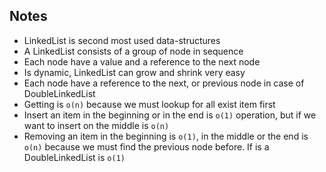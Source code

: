 ## Notes

- LinkedList is second most used data-structures
- A LinkedList consists of a group of node in sequence
- Each node have a value and a reference to the next node
- Is dynamic, LinkedList can grow and shrink very easy
- Each node have a reference to the next, or previous node in case of DoubleLinkedList
- Getting is `o(n)` because we must lookup for all exist item first
- Insert an item in the beginning or in the end is `o(1)` operation, but if we want to insert on the middle is `o(n)`
- Removing an item in the beginning is `o(1)`, in the middle or the end is `o(n)` because we must find the previous node before. If is a DoubleLinkedList is `o(1)`

